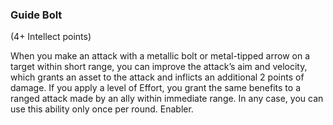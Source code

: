 ### Guide Bolt

(4+ Intellect points)

When you make an attack with a metallic bolt or metal-tipped arrow on a target within short range, you can improve the attack’s aim and velocity, which grants an asset to the attack and inflicts an additional 2 points of damage. If you apply a level of Effort, you grant the same benefits to a ranged attack made by an ally within immediate range. In any case, you can use this ability only once per round. Enabler.